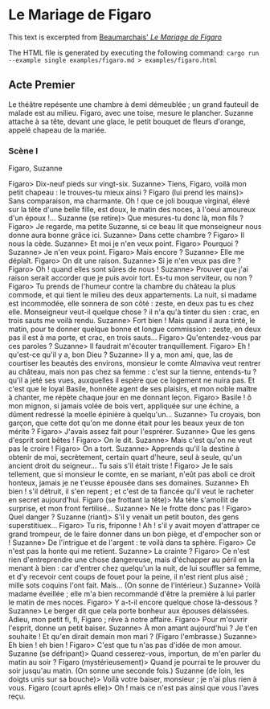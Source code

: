 # Le Mariage de Figaro

This text is excerpted from [Beaumarchais' *Le Mariage de Figaro*](https://fr.wikisource.org/wiki/Le_Mariage_de_Figaro/Acte_I)

The HTML file is generated by executing the following command: `cargo run --example single examples/figaro.md > examples/figaro.html`


## Acte Premier

Le théâtre repésente une chambre à demi démeublée ; un grand fauteuil de malade est au milieu.
Figaro, avec une toise, mesure le plancher.
Suzanne attache à sa tête, devant une glace, le petit bouquet de fleurs d'orange, appelé chapeau de la mariée.

### Scène I

<span class="character">Figaro, Suzanne</span>

Figaro> Dix-neuf pieds sur vingt-six.
Suzanne> Tiens, Figaro, voilà mon petit chapeau : le trouves-tu mieux ainsi ?
Figaro (lui prend les mains)> Sans comparaison, ma charmante. Oh ! que ce joli bouque virginal, élevé sur la tête d'une belle fille, est doux, le matin des noces, à l'oeui amoureux d'un époux !...
Suzanne (se retire)> Que mesures-tu donc là, mon fils ?
Figaro> Je regarde, ma petite Suzanne, si ce beau lit que monseigneur nous donne aura bonne grâce ici.
Suzanne> Dans cette chambre ?
Figaro> Il nous la cède.
Suzanne> Et moi je n'en veux point.
Figaro> Pourquoi ?
Suzanne> Je n'en veux point.
Figaro> Mais encore ?
Suzanne> Elle me déplaît.
Figaro> On dit une raison.
Suzanne> Si je n'en veux pas dire ?
Figaro> Oh ! quand elles sont sûres de nous !
Suzanne> Prouver que j'ai raison serait accorder que je puis avoir tort. Es-tu mon serviteur, ou non ?
Figaro> Tu prends de l'humeur contre la chambre du château la plus commode, et qui tient le milieu des deux appartements.
La nuit, si madame est incommodée, elle sonnera de son côté : zeste, en deux pas tu es chez elle.
Monseigneur veut-il quelque chose ? il n'a qu'à tinter du sien : crac, en trois sauts me voilà rendu.
Suzanne> Fort bien ! Mais quand il aura tinté, le matin, pour te donner quelque bonne et longue commission : zeste, en deux pas il est à ma porte, et crac, en trois sauts...
Figaro> Qu'entendez-vous par ces paroles ?
Suzanne> Il faudrait m'écouter tranquillement.
Figaro> Eh ! qu'est-ce qu'il y a, bon Dieu ?
Suzanne> Il y a, mon ami, que, las de courtiser les beautés des environs, monsieur le comte Almaviva veut rentrer au château, mais non pas chez sa femme : c'est sur la tienne, entends-tu ? qu'il a jeté ses vues, auxquelles il espère que ce logement ne nuira pas.
Et c'est que le loyal Basile, honnête agent de ses plaisirs, et mon noble maître à chanter, me répète chaque jour en me donnant leçon.
Figaro> Basile ! ô mon mignon, si jamais volée de bois vert, appliquée sur une échine, a dûment redressé la moelle épinière à quelqu'un...
Suzanne> Tu croyais, bon garçon, que cette dot qu'on me donne était pour les beaux yeux de ton mérite ?
Figaro> J'avais assez fait pour l'esprérer.
Suzanne> Que les gens d'esprit sont bêtes !
Figaro> On le dit.
Suzanne> Mais c'est qu'on ne veut pas le croire !
Figaro> On a tort.
Suzanne> Apprends qu'il la destine à obtenir de moi, secrètement, certain quart d'heure, seul à seule, qu'un ancient droit du seigneur... Tu sais s'il était triste !
Figaro> Je le sais tellement, que si monsieur le comte, en se mariant, n'eût pas aboli ce droit honteux, jamais je ne t'eusse épousée dans ses domaines.
Suzanne> Eh bien ! s'il détruit, il s'en repent ; et c'est de ta fiancée qu'il veut le racheter en secret aujourd'hui.
Figaro (se frottant la tête)> Ma téte s'amollit de surprise, et mon front fertilisé...
Suzanne> Ne le frotte donc pas !
Figaro> Quel danger ?
Suzanne (riant)> S'il y venait un petit bouton, des gens superstitiuex...
Figaro> Tu ris, friponne ! Ah ! s'il y avait moyen d'attraper ce grand trompeur, de le faire donner dans un bon piège, et d'empocher son or !
Suzanne> De l'intrigue et de l'argent : te voilà dans ta sphère.
Figaro> Ce n'est pas la honte qui me retient.
Suzanne> La crainte ?
Figaro> Ce n'est rien d'entreprendre une chose dangereuse, mais d'échapper au péril en la menant à bien : car d'entrer chez quelqu'un la nuit, de lui souffler sa femme, et d'y recevoir cent coups de fouet pour la peine, il n'est rient plus aisé ; mille sots coquins l'ont fait. Mais...
(On sonne de l'intérieur.)
Suzanne> Voilà madame éveillée ; elle m'a bien recommandé d'être la première à lui parler le matin de mes noces.
Figaro> Y a-t-il encore quelque chose là-dessous ?
Suzanne> Le berger dit que cela porte bonheur aux épouses délaissées. Adieu, mon petit fi, fi, Figaro ; rêve à notre affaire.
Figaro> Pour m'ouvrir l'esprit, donne un petit baiser.
Suzanne> À mon amant aujourd'hui ? Je t'en souhaite ! Et qu'en dirait demain mon mari ? (Figaro l'embrasse.)
Suzanne> Eh bien ! eh bien !
Figaro> C'est que tu n'as pas d'idée de mon amour.
Suzanne (se défripant)> Quand cesserez-vous, importun, de m'en parler du matin au soir ?
Figaro (mystérieusement)> Quand je pourrai te le prouver du soir jusqu'au matin. (On sonne une seconde fois.)
Suzanne (de loin, les doigts unis sur sa bouche)> Voilà votre baiser, monsieur ; je n'ai plus rien à vous.
Figaro (court aprés elle)> Oh ! mais ce n'est pas ainsi que vous l'aves reçu.
